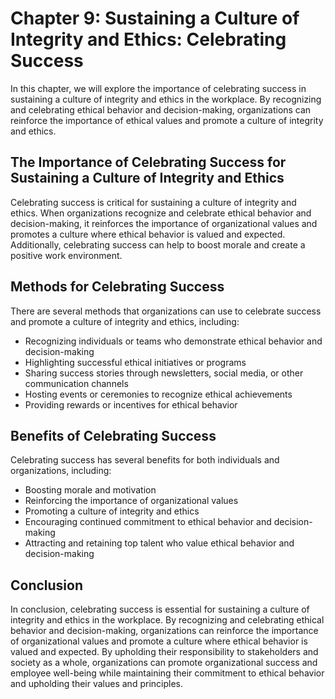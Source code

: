 Chapter 9: Sustaining a Culture of Integrity and Ethics: Celebrating Success
============================================================================

In this chapter, we will explore the importance of celebrating success in sustaining a culture of integrity and ethics in the workplace. By recognizing and celebrating ethical behavior and decision-making, organizations can reinforce the importance of ethical values and promote a culture of integrity and ethics.

The Importance of Celebrating Success for Sustaining a Culture of Integrity and Ethics
--------------------------------------------------------------------------------------

Celebrating success is critical for sustaining a culture of integrity and ethics. When organizations recognize and celebrate ethical behavior and decision-making, it reinforces the importance of organizational values and promotes a culture where ethical behavior is valued and expected. Additionally, celebrating success can help to boost morale and create a positive work environment.

Methods for Celebrating Success
-------------------------------

There are several methods that organizations can use to celebrate success and promote a culture of integrity and ethics, including:

* Recognizing individuals or teams who demonstrate ethical behavior and decision-making
* Highlighting successful ethical initiatives or programs
* Sharing success stories through newsletters, social media, or other communication channels
* Hosting events or ceremonies to recognize ethical achievements
* Providing rewards or incentives for ethical behavior

Benefits of Celebrating Success
-------------------------------

Celebrating success has several benefits for both individuals and organizations, including:

* Boosting morale and motivation
* Reinforcing the importance of organizational values
* Promoting a culture of integrity and ethics
* Encouraging continued commitment to ethical behavior and decision-making
* Attracting and retaining top talent who value ethical behavior and decision-making

Conclusion
----------

In conclusion, celebrating success is essential for sustaining a culture of integrity and ethics in the workplace. By recognizing and celebrating ethical behavior and decision-making, organizations can reinforce the importance of organizational values and promote a culture where ethical behavior is valued and expected. By upholding their responsibility to stakeholders and society as a whole, organizations can promote organizational success and employee well-being while maintaining their commitment to ethical behavior and upholding their values and principles.
